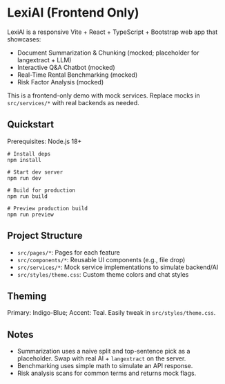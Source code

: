 # LexiAI (Frontend Only)

LexiAI is a responsive Vite + React + TypeScript + Bootstrap web app that showcases:

- Document Summarization & Chunking (mocked; placeholder for langextract + LLM)
- Interactive Q&A Chatbot (mocked)
- Real-Time Rental Benchmarking (mocked)
- Risk Factor Analysis (mocked)

This is a frontend-only demo with mock services. Replace mocks in `src/services/*` with real backends as needed.

## Quickstart

Prerequisites: Node.js 18+

```pwsh
# Install deps
npm install

# Start dev server
npm run dev

# Build for production
npm run build

# Preview production build
npm run preview
```

## Project Structure

- `src/pages/*`: Pages for each feature
- `src/components/*`: Reusable UI components (e.g., file drop)
- `src/services/*`: Mock service implementations to simulate backend/AI
- `src/styles/theme.css`: Custom theme colors and chat styles

## Theming

Primary: Indigo-Blue; Accent: Teal. Easily tweak in `src/styles/theme.css`.

## Notes

- Summarization uses a naive split and top-sentence pick as a placeholder. Swap with real AI + `langextract` on the server.
- Benchmarking uses simple math to simulate an API response.
- Risk analysis scans for common terms and returns mock flags.
